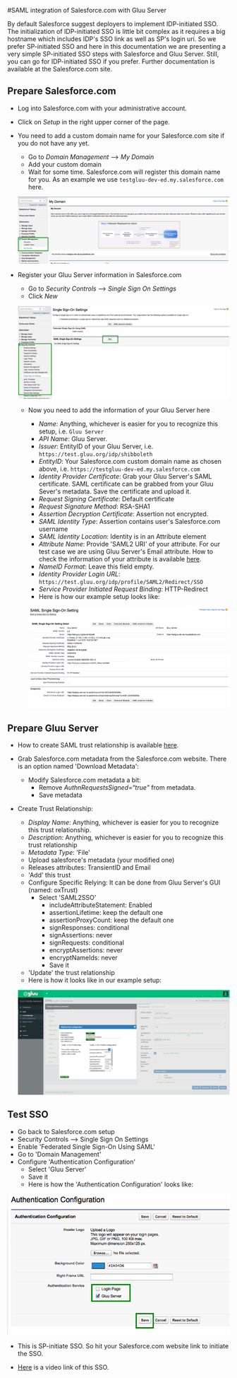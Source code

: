 #SAML integration of Salesforce.com with Gluu Server

By default Salesforce suggest deployers to implement IDP-initiated SSO.
The initialization of IDP-initiated SSO is little bit complex as it
requires a big hostname which includes IDP's SSO link as well as SP's
login uri. So we prefer SP-initiated SSO and here in this documentation
we are presenting a very simple SP-initiated SSO steps with Salesforce
and Gluu Server. Still, you can go for IDP-initiated SSO if you prefer.
Further documentation is available at the Salesforce.com site.

## Prepare Salesforce.com

* Log into Salesforce.com with your administrative account.
* Click on _Setup_ in the right upper corner of the page.
* You need to add a custom domain name for your Salesforce.com site if
  you do not have any yet.
  * Go to _Domain Management_ –> _My Domain_
  * Add your custom domain
  * Wait for some time. Salesforce.com will register this domain name
  for you. As an example we use `testgluu-dev-ed.my.salesforce.com` here.

  ![image](../img/integration/My_Domain.png)

* Register your Gluu Server information in Salesforce.com
   * Go to _Security Controls_ –> _Single Sign On Settings_
   * Click _New_

  ![image](../img/integration/SSO_Settings.png)

   * Now you need to add the information of your Gluu Server here
     * _Name_: Anything, whichever is easier for you to recognize this
       setup, i.e. `Gluu Server`
     * _API Name_: Gluu Server.
     * _Issuer_: EntityID of your Gluu Server, i.e. `https://test.gluu.org/idp/shibboleth`
     * _EntityID_: Your Salesforce.com custom domain name as chosen
       above, i.e. `https://testgluu-dev-ed.my.salesforce.com`
     * _Identity Provider Certificate_: Grab your Gluu Server's SAML
       certificate. SAML certificate can be grabbed from your Gluu Sever's
       metadata. Save the certificate and upload it.
     * _Request Signing Certificate_: Default certificate
     * _Request Signature Method_: RSA-SHA1
     * _Assertion Decryption Certificate_: Assertion not encrypted.
     * _SAML Identity Type_: Assertion contains user's Salesforce.com username
     * _SAML Identity Location_: Identity is in an Attribute element
     * _Attribute Name_: Provide 'SAML2 URI' of your attribute. For our test case we are using Gluu Server's Email attribute. How to check the information of your attribute is available [here](http://www.gluu.org/docs/admin-guide/configuration/#attributes).
     * _NameID Format_: Leave this field empty.
     * _Identity Provider Login URL_: `https://test.gluu.org/idp/profile/SAML2/Redirect/SSO`
     * _Service Provider Initiated Request Binding_: HTTP-Redirect
     * Here is how our example setup looks like:

     ![image](../img/integration/Final_setup1.png)

## Prepare Gluu Server

* How to create SAML trust relationship is available [here](../integrate/outbound-saml.md). 
* Grab Salesforce.com metadata from the Salesforce.com website. There is
  an option named 'Download Metadata':
  * Modify Salesforce.com metadata a bit:
    * Remove _AuthnRequestsSigned=“true”_ from metadata.
    * Save metadata
* Create Trust Relationship:
  * _Display Name_: Anything, whichever is easier for you to recognize this trust relationship.
  * _Description_: Anything, whichever is easier for you to recognize this trust relationship
  * _Metadata Type_: 'File'
  * Upload salesforce's metadata (your modified one)
  * Releases attributes: TransientID and Email
  * 'Add' this trust
  * Configure Specific Relying: It can be done from Gluu Server's GUI (named: oxTrust)
    * Select 'SAML2SSO'
        * includeAttributeStatement: Enabled
        * assertionLifetime: keep the default one
        * assertionProxyCount: keep the default one
        * signResponses: conditional
        * signAssertions: never
        * signRequests: conditional
        * encryptAssertions: never
        * encryptNameIds: never
        * Save it
  * 'Update' the trust relationship
  * Here is how it looks like in our example setup:

  ![image](../img/integration/85cd191c-ddd0-11e5-922e-2195841e98a8.png)

## Test SSO

* Go back to Salesforce.com setup
* Security Controls –> Single Sign On Settings
* Enable 'Federated Single Sign-On Using SAML'
* Go to 'Domain Management'
* Configure 'Authentication Configuration'
  * Select 'Gluu Server'
  * Save it
  * Here is how the 'Authentication Configuration' looks like:

![image](../img/integration/Authentication_Configuration.png)

* This is SP-initiate SSO. So hit your Salesforce.com website link to
initiate the SSO.

* [Here](https://www.youtube.com/watch?v=VehuRJr647E&feature=youtu.be)
is a video link of this SSO.







